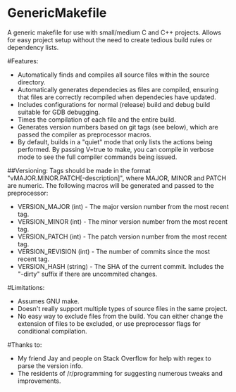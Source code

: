 GenericMakefile
===============

A generic makefile for use with small/medium C and C++ projects. Allows for
easy project setup without the need to create tedious build rules or
dependency lists.

#Features:
* Automatically finds and compiles all source files within the source directory.
* Automatically generates dependecies as files are compiled, ensuring that files are correctly recompiled when dependecies have updated.
* Includes configurations for normal (release) build and debug build suitable for GDB debugging.
* Times the compilation of each file and the entire build.
* Generates version numbers based on git tags (see below), which are passed the compiler as preprocessor macros.
* By default, builds in a "quiet" mode that only lists the actions being performed. By passing V=true to make, you can compile in verbose mode to see the full compiler commands being issued.

##Versioning:
Tags should be made in the format "vMAJOR.MINOR.PATCH[-description]", where MAJOR, MINOR and PATCH are numeric. The following macros will be generated and passed to the preprocessor:
* VERSION_MAJOR (int) - The major version number from the most recent tag.
* VERSION_MINOR (int) - The minor version number from the most recent tag.
* VERSION_PATCH (int) - The patch version number from the most recent tag.
* VERSION_REVISION (int) - The number of commits since the most recent tag.
* VERSION_HASH (string) - The SHA of the current commit. Includes the "-dirty" suffix if there are uncommited changes.

#Limitations:
* Assumes GNU make.
* Doesn't really support multiple types of source files in the same project.
* No easy way to exclude files from the build. You can either change the
  extension of files to be excluded, or use preprocessor flags for
  conditional compilation.

#Thanks to:
* My friend Jay and people on Stack Overflow for help with regex to parse the version info.
* The residents of /r/programming for suggesting numerous tweaks and improvements.
